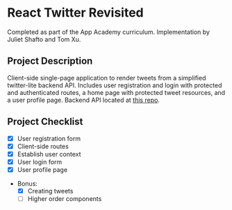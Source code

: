 # React Twitter Revisited
Completed as part of the App Academy curriculum. Implementation by Juliet Shafto and Tom Xu.

## Project Description
Client-side single-page application to render tweets from a simplified twitter-lite backend API. Includes user registration and login with protected and authenticated routes, a home page with protected tweet resources, and a user profile page. Backend API located at [this repo](https://github.com/appacademy-starters/react-twitter-revisited-starter).

## Project Checklist
- [x] User registration form
- [x] Client-side routes
- [x] Establish user context
- [x] User login form
- [x] User profile page
- Bonus:
  - [x] Creating tweets
  - [ ] Higher order components
